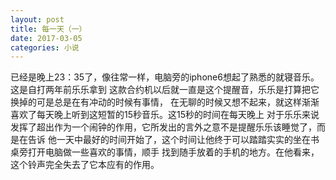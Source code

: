 ```yaml
---
layout: post
title: 每一天（一）
date: 2017-03-05
categories: 小说
---
```


   已经是晚上23：35了，像往常一样，电脑旁的iphone6想起了熟悉的就寝音乐。这是自打两年前乐乐拿到
   这款合约机以后就一直是这个提醒音，乐乐是打算把它换掉的可是总是在有冲动的时候有事情，
   在无聊的时候又想不起来，就这样渐渐喜欢了每天晚上听到这短暂的15秒音乐。这15秒的时间在每天晚上
   对于乐乐来说发挥了超出作为一个闹钟的作用，它所发出的言外之意不是提醒乐乐该睡觉了，而是在告诉
   他一天中最好的时间开始了，这个时间让他终于可以踏踏实实的坐在书桌旁打开电脑做一些喜欢的事情，顺手
   找到随手放着的手机的地方。在他看来，这个铃声完全失去了它本应有的作用。